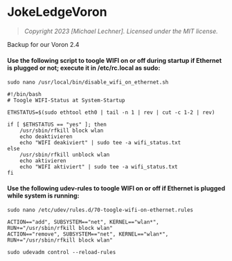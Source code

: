 # JokeLedgeVoron
> *Copyright 2023 [Michael Lechner]. Licensed under the MIT license.*

Backup for our Voron 2.4

#### Use the following script to toogle WIFI on or off during startup if Ethernet is plugged or not; execute it in /etc/rc.local as sudo:

```
sudo nano /usr/local/bin/disable_wifi_on_ethernet.sh
```
```
#!/bin/bash
# Toogle WIFI-Status at System-Startup

ETHSTATUS=$(sudo ethtool eth0 | tail -n 1 | rev | cut -c 1-2 | rev)

if [ $ETHSTATUS == "yes" ]; then
    /usr/sbin/rfkill block wlan
    echo deaktivieren
    echo "WIFI deakiviert" | sudo tee -a wifi_status.txt
else
    /usr/sbin/rfkill unblock wlan
    echo aktivieren
    echo "WIFI aktiviert" | sudo tee -a wifi_status.txt
fi
```

#### Use the following udev-rules to toogle WIFI on or off if Ethernet is plugged while system is running:

```
sudo nano /etc/udev/rules.d/70-toogle-wifi-on-ethernet.rules
```
```
ACTION=="add", SUBSYSTEM=="net", KERNEL=="wlan*", RUN+="/usr/sbin/rfkill block wlan"
ACTION=="remove", SUBSYSTEM=="net", KERNEL=="wlan*", RUN+="/usr/sbin/rfkill block wlan"
```
```
sudo udevadm control --reload-rules
```
